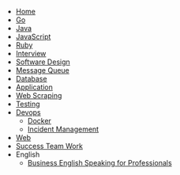 <!-- docs/_sidebar.md -->

- [Home](/)
- [Go](categories/go.md)
- [Java](categories/java.md)
- [JavaScript](categories/javascript.md)
- [Ruby](categories/ruby.md)
- [Interview](categories/interview.md)
- [Software Design](categories/software-design.md)
- [Message Queue](categories/message-queue.md)
- [Database](categories/database.md)
- [Application](categories/application.md)
- [Web Scraping](categories/web-scraping.md)
- [Testing](categories/testing.md)
- [Devops](categories/devops.md)
    - [Docker](categories/devops/docker.md)
    - [Incident Management](categories/devops/incident.md)
- [Web](categories/web.md)
- [Success Team Work](categories/team-work.md)
- English
  - [Business English Speaking for Professionals](categories/english/business-spoken-english.md)
